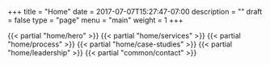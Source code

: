 +++
title = "Home"
date = 2017-07-07T15:27:47-07:00
description = ""
draft = false
type = "page"
menu = "main"
weight = 1
+++


<div class="home-page">
  {{< partial "home/hero" >}}
  {{< partial "home/services" >}}
  {{< partial "home/process" >}}
  {{< partial "home/case-studies" >}}
  {{< partial "home/leadership" >}}
  {{< partial "common/contact" >}}
</div>
